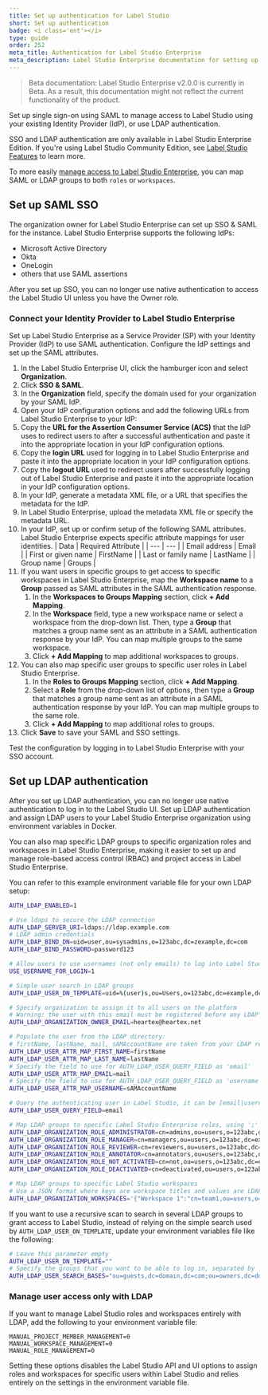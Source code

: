 ```yaml
---
title: Set up authentication for Label Studio
short: Set up authentication
badge: <i class='ent'></i>
type: guide
order: 252
meta_title: Authentication for Label Studio Enterprise
meta_description: Label Studio Enterprise documentation for setting up SSO and LDAP authentication for your data labeling, machine learning, and data science projects.
---
```


> Beta documentation: Label Studio Enterprise v2.0.0 is currently in Beta. As a result, this documentation might not reflect the current functionality of the product.

Set up single sign-on using SAML to manage access to Label Studio using your existing Identity Provider (IdP), or use LDAP authentication.

<div class="enterprise"><p>
SSO and LDAP authentication are only available in Label Studio Enterprise Edition. If you're using Label Studio Community Edition, see <a href="label_studio_compare.html">Label Studio Features</a> to learn more.
</p></div>

To more easily [manage access to Label Studio Enterprise](manage_users.html), you can map SAML or LDAP groups to both `roles` or `workspaces`. 

## Set up SAML SSO

The organization owner for Label Studio Enterprise can set up SSO & SAML for the instance. Label Studio Enterprise supports the following IdPs:
- Microsoft Active Directory
- Okta
- OneLogin
- others that use SAML assertions

After you set up SSO, you can no longer use native authentication to access the Label Studio UI unless you have the Owner role.

### Connect your Identity Provider to Label Studio Enterprise

Set up Label Studio Enterprise as a Service Provider (SP) with your Identity Provider (IdP) to use SAML authentication. Configure the IdP settings and set up the SAML attributes. 

1. In the Label Studio Enterprise UI, click the hamburger icon and select **Organization**.
2. Click **SSO & SAML**.
3. In the **Organization** field, specify the domain used for your organization by your SAML IdP. 
4. Open your IdP configuration options and add the following URLs from Label Studio Enterprise to your IdP:
  1. Copy the **URL for the Assertion Consumer Service (ACS)** that the IdP uses to redirect users to after a successful authentication and paste it into the appropriate location in your IdP configuration options.
  2. Copy the **login URL** used for logging in to Label Studio Enterprise and paste it into the appropriate location in your IdP configuration options.
  3. Copy the **logout URL** used to redirect users after successfully logging out of Label Studio Enterprise and paste it into the appropriate location in your IdP configuration options.
5. In your IdP, generate a metadata XML file, or a URL that specifies the metadata for the IdP. 
6. In Label Studio Enterprise, upload the metadata XML file or specify the metadata URL. 
7. In your IdP, set up or confirm setup of the following SAML attributes. Label Studio Enterprise expects specific attribute mappings for user identities.
   | Data | Required Attribute |
   | --- | --- |
   | Email address | Email |
   | First or given name | FirstName |
   | Last or family name | LastName |
   | Group name | Groups |
8. If you want users in specific groups to get access to specific workspaces in Label Studio Enterprise, map the **Workspace name** to a **Group** passed as SAML attributes in the SAML authentication response.
    1. In the **Workspaces to Groups Mapping** section, click **+ Add Mapping**.
    2. In the **Workspace** field, type a new workspace name or select a workspace from the drop-down list. Then, type a **Group** that matches a group name sent as an attribute in a SAML authentication response by your IdP. You can map multiple groups to the same workspace. 
    3. Click **+ Add Mapping** to map additional workspaces to groups. 
9. You can also map specific user groups to specific user roles in Label Studio Enterprise. 
   1. In the **Roles to Groups Mapping** section, click **+ Add Mapping**.
   2. Select a **Role** from the drop-down list of options, then type a **Group** that matches a group name sent as an attribute in a SAML authentication response by your IdP. You can map multiple groups to the same role. 
   3. Click **+ Add Mapping** to map additional roles to groups. 
10. Click **Save** to save your SAML and SSO settings. 

Test the configuration by logging in to Label Studio Enterprise with your SSO account.

## Set up LDAP authentication 

After you set up LDAP authentication, you can no longer use native authentication to log in to the Label Studio UI. Set up LDAP authentication and assign LDAP users to your Label Studio Enterprise organization using environment variables in Docker. 

You can also map specific LDAP groups to specific organization roles and workspaces in Label Studio Enterprise, making it easier to set up and manage role-based access control (RBAC) and project access in Label Studio Enterprise. 

You can refer to this example environment variable file for your own LDAP setup:

```bash 
AUTH_LDAP_ENABLED=1

# Use ldaps to secure the LDAP connection
AUTH_LDAP_SERVER_URI=ldaps://ldap.example.com
# LDAP admin credentials    
AUTH_LDAP_BIND_DN=uid=user,ou=sysadmins,o=123abc,dc=zexample,dc=com
AUTH_LDAP_BIND_PASSWORD=password123

# Allow users to use usernames (not only emails) to log into Label Studio
USE_USERNAME_FOR_LOGIN=1

# Simple user search in LDAP groups
AUTH_LDAP_USER_DN_TEMPLATE=uid=%(user)s,ou=Users,o=123abc,dc=example,dc=com

# Specify organization to assign it to all users on the platform
# Warning: the user with this email must be registered before any LDAP users log in 
AUTH_LDAP_ORGANIZATION_OWNER_EMAIL=heartex@heartex.net

# Populate the user from the LDAP directory:
# firstName, lastName, mail, sAMAccountName are taken from your LDAP record 
AUTH_LDAP_USER_ATTR_MAP_FIRST_NAME=firstName
AUTH_LDAP_USER_ATTR_MAP_LAST_NAME=lastName
# Specify the field to use for AUTH_LDAP_USER_QUERY_FIELD as 'email'
AUTH_LDAP_USER_ATTR_MAP_EMAIL=mail
# Specify the field to use for AUTH_LDAP_USER_QUERY_FIELD as 'username' 
AUTH_LDAP_USER_ATTR_MAP_USERNAME=sAMAccountName

# Query the authenticating user in Label Studio, it can be [email|username]
AUTH_LDAP_USER_QUERY_FIELD=email

# Map LDAP groups to specific Label Studio Enterprise roles, using ';' to specify several groups
AUTH_LDAP_ORGANIZATION_ROLE_ADMINISTRATOR=cn=admins,ou=users,o=123abc,dc=example,dc=com 
AUTH_LDAP_ORGANIZATION_ROLE_MANAGER=cn=managers,ou=users,o=123abc,dc=example,dc=com 
AUTH_LDAP_ORGANIZATION_ROLE_REVIEWER=cn=reviewers,ou=users,o=123abc,dc=example,dc=com
AUTH_LDAP_ORGANIZATION_ROLE_ANNOTATOR=cn=annotators,ou=users,o=123abc,dc=example,dc=com;cn=guests,ou=users,o=123abc,dc=example,dc=com
AUTH_LDAP_ORGANIZATION_ROLE_NOT_ACTIVATED=cn=not,ou=users,o=123abc,dc=example,dc=com 
AUTH_LDAP_ORGANIZATION_ROLE_DEACTIVATED=cn=deactivated,ou=users,o=123abc,dc=example,dc=com

# Map LDAP groups to specific Label Studio workspaces
# Use a JSON format where keys are workspace titles and values are LDAP groups. Split groups with ';' to specify several groups.
AUTH_LDAP_ORGANIZATION_WORKSPACES='{"Workspace 1":"cn=team1,ou=users,o=60cbc901ec2e8e387a3b2d3e,dc=jumpcloud,dc=com","Workspace 2":"cn=team2,ou=users,o=60cbc901ec2e8e387a3b2d3e,dc=jumpcloud,dc=com"}'
```

If you want to use a recursive scan to search in several LDAP groups to grant access to Label Studio, instead of relying on the simple search used by `AUTH_LDAP_USER_ON_TEMPLATE`, update your environment variables file like the following:
```bash
# Leave this parameter empty
AUTH_LDAP_USER_DN_TEMPLATE=""
# Specify the groups that you want to be able to log in, separated by ';' 
AUTH_LDAP_USER_SEARCH_BASES="ou=guests,dc=domain,dc=com;ou=owners,dc=domain,dc=com"
```

### Manage user access only with LDAP

If you want to manage Label Studio roles and workspaces entirely with LDAP, add the following to your environment variable file:

```
MANUAL_PROJECT_MEMBER_MANAGEMENT=0
MANUAL_WORKSPACE_MANAGEMENT=0
MANUAL_ROLE_MANAGEMENT=0
```

Setting these options disables the Label Studio API and UI options to assign roles and workspaces for specific users within Label Studio and relies entirely on the settings in the environment variable file.